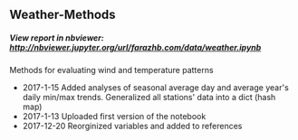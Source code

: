 ## Weather-Methods

##### View report in nbviewer: http://nbviewer.jupyter.org/url/farazhb.com/data/weather.ipynb

Methods for evaluating wind and temperature patterns

- 2017-1-15   Added analyses of seasonal average day and average year's daily min/max trends. Generalized all stations' data into a dict (hash map)
- 2017-1-13   Uploaded first version of the notebook
- 2017-12-20  Reorginized variables and added to references
